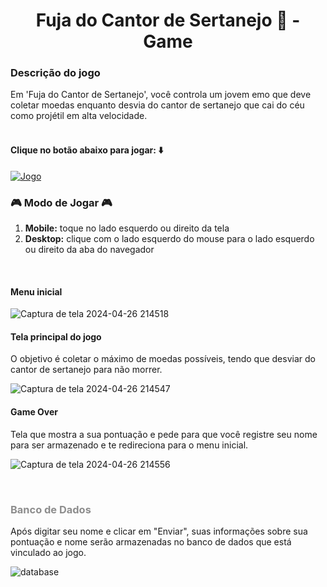 <h1 style="text-align: center;"><b> Fuja do Cantor de Sertanejo 🏃 - Game </b></h1>

<h3><b>Descrição do jogo</b></h3>


Em 'Fuja do Cantor de Sertanejo', você controla um jovem emo que deve coletar moedas enquanto desvia do cantor de sertanejo que cai do céu como projétil em alta velocidade.
<br><br>

<h4>Clique no botão abaixo para jogar: ⬇️</h4>

[![Jogo](https://img.shields.io/website?label=Fuja-do-Cantor-de-Sertanejo&style=for-the-badge&url=https://spacewarsed.netlify.app/)](https://662c4581769e9059affd4c0b--graceful-jalebi-6b4a0d.netlify.app/)




<h3><b>🎮 Modo de Jogar 🎮</b></h3> 

<ol>
  <li><b>Mobile:</b> toque no lado esquerdo ou direito da tela </li>
  <li><b>Desktop:</b> clique com o lado esquerdo do mouse para o lado esquerdo ou direito da aba do navegador</li>
</ol>

<br>

<h4>Menu inicial</h4>

![Captura de tela 2024-04-26 214518](https://github.com/amandabarboza/Game-Fuja-do-Cantor-de-Sertanejo/assets/71797931/49b696f8-c3c5-4680-bb49-341ae7149592)
<br>

<h4>Tela principal do jogo</h4>
<p> O objetivo é coletar o máximo de moedas possíveis, tendo que desviar do cantor de sertanejo para não morrer. </p>

![Captura de tela 2024-04-26 214547](https://github.com/amandabarboza/Game-Fuja-do-Cantor-de-Sertanejo/assets/71797931/547b69ab-911d-4f6a-8ee2-38fed6a0b37b)


<h4>Game Over</h4> <p>Tela que mostra a sua pontuação e pede para que você registre seu nome para ser armazenado e te redireciona para o menu inicial.</p>

![Captura de tela 2024-04-26 214556](https://github.com/amandabarboza/Game-Fuja-do-Cantor-de-Sertanejo/assets/71797931/6ad734bd-8ee7-428a-b255-71a3593d9fdf)

<br>
<h3 style="color: rgb(141, 141, 141);"> Banco de Dados </h3> 
<p>Após digitar seu nome e clicar em "Enviar", suas informações sobre sua pontuação e nome serão armazenadas no banco de dados que está vinculado ao jogo. </p>

![database](https://github.com/amandabarboza/Game-Fuja-do-Cantor-de-Sertanejo/assets/71797931/b8540dae-579b-4b12-ba52-6ffdf2e1e041)

